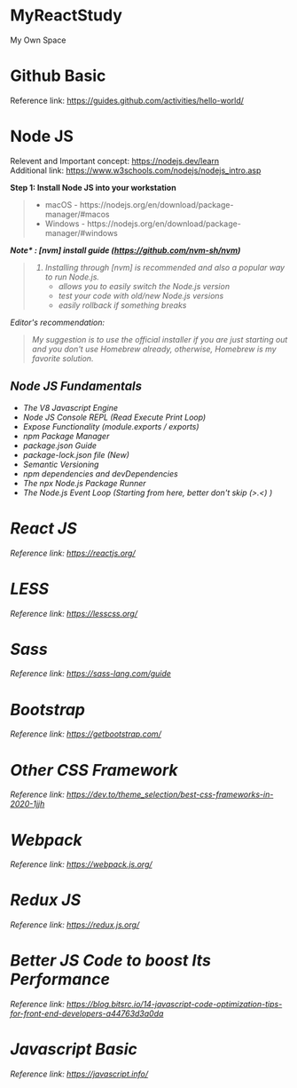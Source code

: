 # MyReactStudy
My Own Space


# Github Basic
Reference link: https://guides.github.com/activities/hello-world/ 

# Node JS
Relevent and Important concept: https://nodejs.dev/learn <br>
Additional link: https://www.w3schools.com/nodejs/nodejs_intro.asp

<b>Step 1: Install Node JS into your workstation</b>
><ul>
>  <li>macOS - https://nodejs.org/en/download/package-manager/#macos</li>
>  <li>Windows - https://nodejs.org/en/download/package-manager/#windows</li>
></ul>
<b><i>Note* : [nvm] install guide (https://github.com/nvm-sh/nvm)<i></b><br/>
><ol>
>  <li>Installing through [nvm] is recommended and also a popular way to run Node.js.
>    <ul>
>      <li>allows you to easily switch the Node.js version</li>
>      <li>test your code with old/new Node.js versions</li>
>      <li>easily rollback if something breaks</li>
>    </ul>
>  </li>
></ol>

  
Editor's recommendation:
> My suggestion is to use the official installer if you are just starting out and you don't use Homebrew already, otherwise, Homebrew is my favorite solution.


## Node JS Fundamentals
  - The V8 Javascript Engine
  - Node JS Console REPL (Read Execute Print Loop)
  - Expose Functionality (module.exports / exports)
  - npm Package Manager
  - package.json Guide
  - package-lock.json file (New)
  - Semantic Versioning
  - npm dependencies and devDependencies
  - The npx Node.js Package Runner
  - The Node.js Event Loop (Starting from here, better don't skip (>.<) )


# React JS
Reference link: https://reactjs.org/ 

# LESS 
Reference link: https://lesscss.org/

# Sass
Reference link: https://sass-lang.com/guide

# Bootstrap 
Reference link: https://getbootstrap.com/ 

# Other CSS Framework
Reference link: https://dev.to/theme_selection/best-css-frameworks-in-2020-1jjh

# Webpack
Reference link: https://webpack.js.org/

# Redux JS
Reference link: https://redux.js.org/

# Better JS Code to boost Its Performance
Reference link: https://blog.bitsrc.io/14-javascript-code-optimization-tips-for-front-end-developers-a44763d3a0da

# Javascript Basic 
Reference link: https://javascript.info/ 


